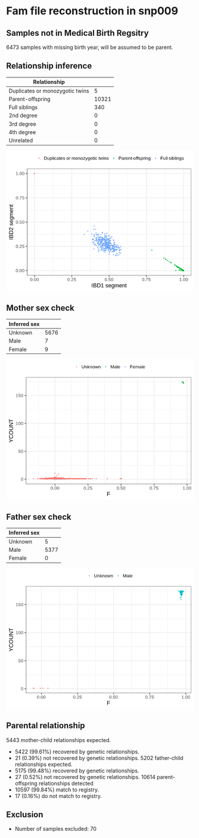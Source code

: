 # Fam file reconstruction in snp009
## Samples not in Medical Birth Regsitry
6473 samples with missing birth year, will be assumed to be parent.
## Relationship inference
| Relationship |   |
| ------------ | - |
| Duplicates or monozygotic twins| 5 |
| Parent-offspring| 10321 |
| Full siblings| 340 |
| 2nd degree| 0 |
| 3rd degree| 0 |
| 4th degree| 0 |
| Unrelated| 0 |

![](fam_reconstruction/ibd_plot.png)
## Mother sex check
| Inferred sex |   |
| ------------ | - |
| Unknown | 5676 |
| Male | 7 |
| Female | 9 |

![](fam_reconstruction/mother_sex_plot.png)
## Father sex check
| Inferred sex |   |
| ------------ | - |
| Unknown | 5 |
| Male | 5377 |
| Female | 0 |

![](fam_reconstruction/father_sex_plot.png)
## Parental relationship
5443 mother-child relationships expected.
- 5422 (99.61%) recovered by genetic relationships.
- 21 (0.39%) not recovered by genetic relationships.
5202 father-child relationships expected.
- 5175 (99.48%) recovered by genetic relationships.
- 27 (0.52%) not recovered by genetic relationships.
10614 parent-offspring relationships detected
- 10597 (99.84%) match to registry.
- 17 (0.16%) do not match to registry.
## Exclusion
- Number of samples excluded: 70
